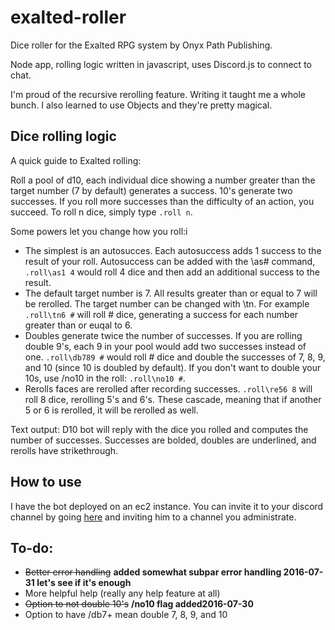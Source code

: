 # exalted-roller
Dice roller for the Exalted RPG system by Onyx Path Publishing.

Node app, rolling logic written in javascript, uses Discord.js to connect to chat.

I'm proud of the recursive rerolling feature. Writing it taught me a whole bunch. I also learned to use Objects and they're pretty magical.

## Dice rolling logic
A quick guide to Exalted rolling:

Roll a pool of d10, each individual dice showing
a number greater than the target number (7 by default)
generates a success. 10's generate two successes. If
you roll more successes than the difficulty of an action,
you succeed. To roll n dice, simply type `.roll n`.

Some powers let you change how you roll:i

* The simplest is an autosucces. Each autosuccess adds
1 success to the result of your roll. Autosuccess
can be added with the \as# command, `.roll\as1 4`
would roll 4 dice and then add an additional success
to the result.
* The default target number is 7. All results greater than
or equal to 7 will be rerolled. The target number can be
changed with \tn. For example `.roll\tn6 #` will roll #
dice, generating a success for each number greater than or
euqal to 6.
* Doubles generate twice the number of successes. If you
are rolling double 9's, each 9 in your pool would add two
successes instead of one. `.roll\db789 #` would roll # dice
and double the successes of 7, 8, 9, and 10 (since 10 is
doubled by default). If you don't want to double your 10s,
use /no10 in the roll: `.roll\no10 #`.
* Rerolls faces are rerolled after recording successes.
`.roll\re56 8` will roll 8 dice, rerolling 5's and 6's.
These cascade, meaning that if another 5 or 6 is rerolled,
it will be rerolled as well.

Text output: D10 bot will reply with the dice you rolled
and computes the number of successes. Successes are bolded,
doubles are underlined, and rerolls have strikethrough.

## How to use
I have the bot deployed on an ec2 instance. You can invite it
to your discord channel by going [here](https://discordapp.com/oauth2/authorize?client_id=207977122462040064&scope=bot&permissions=0) and
inviting him to a channel you administrate.

## To-do:
* ~~Better error handling~~ **added somewhat subpar error handling 2016-07-31 let's see if it's enough**
* More helpful help (really any help feature at all)
* ~~Option to not double 10's~~ **/no10 flag added2016-07-30**
* Option to have /db7+ mean double 7, 8, 9, and 10
